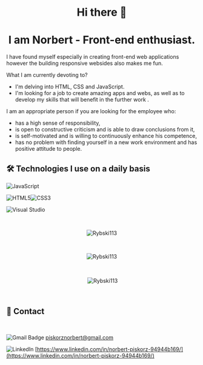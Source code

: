 


<h1 align="center">Hi there 👋</h1>

<h1 align="center">I am Norbert -  Front-end enthusiast.</h1>

I have found myself especially in creating front-end web applications however the building responsive websides also makes me fun.

What I am currently devoting to?


- I'm delving into HTML, CSS and JavaScript.
- I'm looking for a job to create amazing apps and webs, as well as to develop my skills that will benefit in the further work .



I am an appropriate person if you are looking for the employee who:

- has a high sense of responsibility,
- is open to constructive criticism and is able to draw conclusions from it,
- is self-motivated and is willing to continuously enhance his competence,
- has no problem with finding yourself in a new work environment and has positive attitude to people. 



##  🛠️ Technologies I use on a daily basis 



![JavaScript](https://img.shields.io/badge/javascript-%23323330.svg?style=for-the-badge&logo=javascript&logoColor=%23F7DF1E)



![HTML5](https://img.shields.io/badge/html5-%23E34F26.svg?style=for-the-badge&logo=html5&logoColor=white)![CSS3](https://img.shields.io/badge/css3-%231572B6.svg?style=for-the-badge&logo=css3&logoColor=white)








![Visual Studio](https://img.shields.io/badge/Visual%20Studio-5C2D91.svg?style=for-the-badge&logo=visual-studio&logoColor=white)


&nbsp;

<p align="center"><img align="center" src="https://github-readme-streak-stats.herokuapp.com?user=Rybski113&theme=github-light&hide_border=true&date_format=j%2Fn%5B%2FY%5D&border=FFFFFF&background=FFFFFF&count_private=true" alt="Rybski113" /></p>

&nbsp;

<p align="center"><img align="center" src="https://github-readme-stats.vercel.app/api/top-langs?username=Rybski113&show_icons=true&locale=en&layout=compact" alt="Rybski113" /></p>

&nbsp;

<p align="center">&nbsp;<img align="center" src="https://github-readme-stats.vercel.app/api?username=Rybski113&show_icons=true&locale=en" alt="Rybski113" /></p>





&nbsp;

## 💬 Contact

&nbsp;



![Gmail Badge](https://img.shields.io/badge/-Gmail-c14438?style=for-the-badge&logo=Gmail&logoColor=white)    piskorznorbert@gmail.com

![LinkedIn](https://img.shields.io/badge/-LinkedIn-blue?style=for-the-badge&logo=Linkedin&logoColor=white)   [https://www.linkedin.com/in/norbert-piskorz-94944b169/](https://www.linkedin.com/in/norbert-piskorz-94944b169/)
